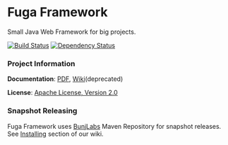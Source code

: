 Fuga Framework
=======
Small Java Web Framework for big projects.

[![Build Status](https://travis-ci.org/bunjlabs/Fuga-Framework.svg?branch=master)](https://travis-ci.org/bunjlabs/Fuga-Framework)
[![Dependency Status](https://www.versioneye.com/user/projects/55b8dac9653762001700136e/badge.svg?style=flat)](https://www.versioneye.com/user/projects/55b8dac9653762001700136e)

### Project Information

**Documentation**: [PDF](https://bunjlabs.com/fugaframework/docs/fuga-docs-en.pdf), [Wiki](https://github.com/bunjlabs/Fuga-Framework/wiki)(deprecated)

**License**: [Apache License, Version 2.0](http://www.apache.org/licenses/LICENSE-2.0)

### Snapshot Releasing

Fuga Framework uses [BunjLabs](https://bunjlabs.com) Maven Repository for snapshot releases. See [Installing](https://github.com/bunjlabs/Fuga-Framework/wiki/Installing) section of our wiki.
